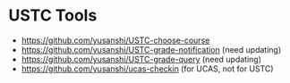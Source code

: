 # USTC Tools

- https://github.com/yusanshi/USTC-choose-course
- https://github.com/yusanshi/USTC-grade-notification (need updating)
- https://github.com/yusanshi/USTC-grade-query (need updating)
- https://github.com/yusanshi/ucas-checkin (for UCAS, not for USTC)
